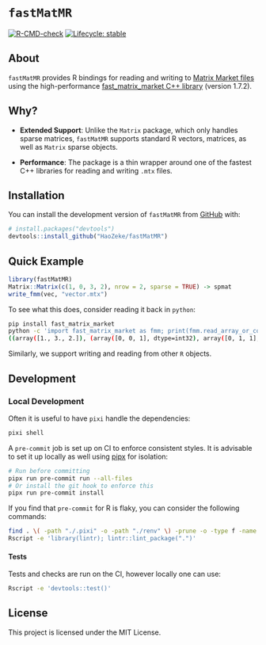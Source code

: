 
# `fastMatMR`

<!-- badges: start -->

[![R-CMD-check](https://github.com/HaoZeke/fastMatMR/actions/workflows/R-CMD-check.yaml/badge.svg)](https://github.com/HaoZeke/fastMatMR/actions/workflows/R-CMD-check.yaml)
[![Lifecycle:
stable](https://img.shields.io/badge/lifecycle-stable-brightgreen.svg)](https://lifecycle.r-lib.org/articles/stages.html#stable)
<!-- badges: end -->

## About

`fastMatMR` provides R bindings for reading and writing to [Matrix
Market files](https://math.nist.gov/MatrixMarket/formats.html) using the
high-performance [fast_matrix_market C++
library](https://github.com/alugowski/fast_matrix_market) (version
1.7.2).

## Why?

- **Extended Support**: Unlike the `Matrix` package, which only handles
  sparse matrices, `fastMatMR` supports standard R vectors, matrices, as
  well as `Matrix` sparse objects.

- **Performance**: The package is a thin wrapper around one of the
  fastest C++ libraries for reading and writing `.mtx` files.

## Installation

You can install the development version of `fastMatMR` from
[GitHub](https://github.com/) with:

``` r
# install.packages("devtools")
devtools::install_github("HaoZeke/fastMatMR")
```

## Quick Example

``` r
library(fastMatMR)
Matrix::Matrix(c(1, 0, 3, 2), nrow = 2, sparse = TRUE) -> spmat
write_fmm(vec, "vector.mtx")
```

To see what this does, consider reading it back in `python`:

``` bash
pip install fast_matrix_market
python -c 'import fast_matrix_market as fmm; print(fmm.read_array_or_coo("sparse.mtx"))'
((array([1., 3., 2.]), (array([0, 0, 1], dtype=int32), array([0, 1, 1], dtype=int32))), (2, 2))
```

Similarly, we support writing and reading from other `R` objects.

## Development

### Local Development

Often it is useful to have `pixi` handle the dependencies:

``` bash
pixi shell
```

A `pre-commit` job is set up on CI to enforce consistent styles. It is
advisable to set it up locally as well using
[pipx](https://pypa.github.io/pipx/) for isolation:

``` bash
# Run before committing
pipx run pre-commit run --all-files
# Or install the git hook to enforce this
pipx run pre-commit install
```

If you find that `pre-commit` for R is flaky, you can consider the
following commands:

``` bash
find . \( -path "./.pixi" -o -path "./renv" \) -prune -o -type f -name "*.R" -exec Rscript -e 'library(styler); style_file("{}")' \;
Rscript -e 'library(lintr); lintr::lint_package(".")'
```

#### Tests

Tests and checks are run on the CI, however locally one can use:

``` bash
Rscript -e 'devtools::test()'
```

## License

This project is licensed under the MIT License.
